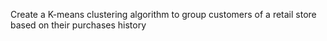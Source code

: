Create a K-means clustering algorithm to group customers of a retail store based on their purchases history

